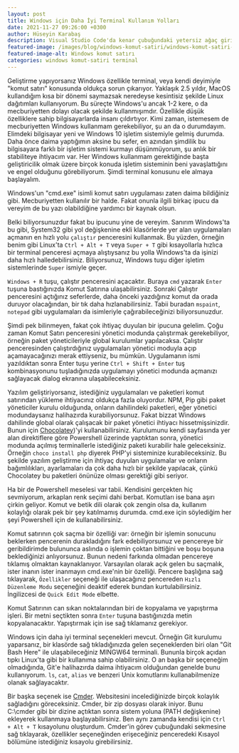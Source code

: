 ```yaml
---
layout: post
title: Windows için Daha İyi Terminal Kullanım Yolları
date: 2021-11-27 09:26:00 +0300
author: Hüseyin Karabaş
description: Visual Studio Code'da kenar çubuğundaki yetersiz ağaç girintilemesini arttırmak 
featured-image: /images/blog/windows-komut-satiri/windows-komut-satiri-cover.png
featured-image-alt: Windows komut satırı
categories: windows komut-satiri terminal
---
```


Geliştirme yapıyorsanız Windows özellikle terminal, veya kendi deyimiyle "komut satırı" konusunda oldukça sorun çıkarıyor. Yaklaşık 2.5 yıldır, MacOS kullandığım kısa bir dönemi saymazsak neredeyse kesintisiz şekilde Linux dağıtımları kullanıyorum. Bu süreçte Windows'u ancak 1-2 kere, o da mecburiyetten dolayı olacak şekilde kullanmışımdır. Özellikle düşük özelliklere sahip bilgisayarlarda insanı çıldırtıyor. Kimi zaman, istemesem de mecburiyetten Windows kullanmam gerekebiliyor, şu an da o durumdayım. Elimdeki bilgisayar yeni ve Windows 10 işletim sistemiyle gelmiş durumda. Daha önce daima yaptığımın aksine bu sefer, en azından şimdilik bu bilgisayara farklı bir işletim sistemi kurmayı düşünmüyorum, şu anlık bir stabiliteye ihtiyacım var. Her Windows kullanmam gerektiğinde başta geliştiricilik olmak üzere birçok konuda işletim sisteminin beni yavaşlattığını ve engel olduğunu görebiliyorum. Şimdi terminal konusunu ele almaya başlayalım.

Windows'un "cmd.exe" isimli komut satırı uygulaması zaten daima bildiğiniz gibi. Mecburiyetten kullanılır bir halde. Fakat onunla ilgili birkaç ipucu da vereyim de bu yazı olabildiğine yardımcı bir kaynak olsun.

Belki biliyorsunuzdur fakat bu ipucunu yine de vereyim. Sanırım Windows'ta bu gibi, System32 gibi yol değişkenine ekli klasörlerde yer alan uygulamaları açmanın en hızlı yolu ``çalıştır`` penceresini kullanmak. Bu yüzden, örneğin benim gibi Linux'ta ``Ctrl + Alt + T`` veya ``Super + T`` gibi kısayollarla hızlıca bir terminal penceresi açmaya alıştıysanız bu yolla Windows'ta da işinizi daha hızlı halledebilirsiniz. Biliyorsunuz, Windows tuşu diğer işletim sistemlerinde ``Super`` ismiyle geçer.

``Windows + R`` tuşu, çalıştır penceresini açacaktır. Buraya ``cmd`` yazarak ``Enter`` tuşuna bastığınızda Komut Satırına ulaşabilirsiniz. Sonraki Çalıştır penceresini açtığınız seferlerde, daha önceki yazdığınız komut da orada duruyor olacağından, bir tık daha hızlanabilirsiniz. Tabii buradan ``mspaint``, ``notepad`` gibi uygulamaları da isimleriyle çağırabileceğinizi biliyorsunuzdur.

Şimdi pek bilinmeyen, fakat çok ihtiyaç duyulan bir ipucuna gelelim. Çoğu zaman Komut Satırı penceresini yönetici modunda çalıştırmak gerekebiliyor, örneğin paket yöneticileriyle global kurulumlar yapılacaksa. Çalıştır penceresinden çalıştırdığınız uygulamaları yönetici moduyla açıp açamayacağınızı merak ettiyseniz, bu mümkün. Uygulamanın ismi yazıldıktan sonra Enter tuşu yerine ``Ctrl + Shift + Enter`` tuş kombinasyonunu tuşladığınızda uygulamayı yönetici modunda açmanızı sağlayacak dialog ekranına ulaşabileceksiniz.

Yazılım geliştiriyorsanız, istediğiniz uygulamaları ve paketleri komut satırından yükleme ihtiyacınız oldukça fazla oluyordur. NPM, Pip gibi paket yöneticiler kurulu olduğunda, onların dahilindeki paketleri, eğer yönetici modundaysanız halihazırda kurabiliyorsunuz. Fakat bizzat Windows dahilinde global olarak çalışacak bir paket yönetici ihtiyacı hissetmişsinizdir. Bunun için [Chocolatey](https://chocolatey.org/install))'yi kullanabilirsiniz. Kurulumunu kendi sayfasında yer alan direktiflere göre Powershell üzerinde yaptıktan sonra, yönetici modunda açılmış terminallerle istediğiniz paketi kurabilir hale geleceksiniz. Örneğin ``choco install php`` diyerek PHP'yi sisteminize kurabileceksiniz. Bu şekilde yazılım geliştirme için ihtiyaç duyulan uygulamalar ve onların bağımlılıkları, ayarlamaları da çok daha hızlı bir şekilde yapılacak, çünkü Chocolatey bu paketleri önünüze olması gerektiği gibi seriyor.

Ha bir de Powershell meselesi var tabii. Kendisini gerçekten hiç sevmiyorum, arkaplan renk seçimi dahi berbat. Komutları ise bana aşırı çirkin geliyor. Komut ve betik dili olarak çok zengin olsa da, kullanım kolaylığı olarak pek bir şey katılmamış durumda. cmd.exe için söylediğim her şeyi Powershell için de kullanabilirsiniz.

Komut satırının çok saçma bir özelliği var: örneğin bir işlemin sonucunu beklerken pencerenin durakladığını fark edebiliyorsunuz ve pencereye bir geribildirimde bulununca aslında o işlemin çoktan bittiğini ve boşu boşuna beklediğinizi anlıyorsunuz. Bunun nedeni farkında olmadan pencereye tıklamış olmaktan kaynaklanıyor. Varsayılan olarak açık gelen bu saçmalık, ister inanın ister inanmayın cmd.exe'nin bir özelliği. Pencere başlığına sağ tıklayarak, ``Özellikler`` seçeneği ile ulaşacağınız pencereden ``Hızlı Düzenleme Modu`` seçeneğini deaktif ederek bundan kurtulabilirsiniz. İngilizcesi de ``Quick Edit Mode`` elbette.

Komut Satırının can sıkan noktalarından biri de kopyalama ve yapıştırma işleri. Bir metni seçtikten sonra ``Enter`` tuşuna bastığınızda metin kopyalanacaktır. Yapıştırmak için ise sağ tıklamanız gerekiyor.

Windows için daha iyi terminal seçenekleri mevcut. Örneğin Git kurulumu yaparsanız, bir klasörde sağ tıkladığınızda gelen seçeneklerden biri olan "Git Bash Here" ile ulaşabileceğiniz MINGW64 terminali. Bununla birçok açıdan tıpkı Linux'ta gibi bir kullanıma sahip olabilirsiniz. O an başka bir seçeneğim olmadığında, Git'e halihazırda daima ihtiyacım olduğundan genelde bunu kullanıyorum. ``ls``, ``cat``, ``alias`` ve benzeri Unix komutlarını kullanabilmenize olanak sağlayacaktır.

Bir başka seçenek ise [Cmder](https://cmder.net/). Websitesini incelediğinizde birçok kolaylık sağladığını göreceksiniz. Cmder, bir zip dosyası olarak iniyor. Bunu C:\\cmder gibi bir dizine açtıktan sonra sistem yoluna (PATH değişkenine) ekleyerek kullanmaya başlayabilirsiniz. Ben aynı zamanda kendisi için ``Ctrl + Alt + T`` kısayolunu oluşturdum. Cmder'in görev çubuğundaki sekmesine sağ tıklayarak, özellikler seçeneğinden erişeceğiniz penceredeki Kısayol bölümüne istediğiniz kısayolu girebilirsiniz.